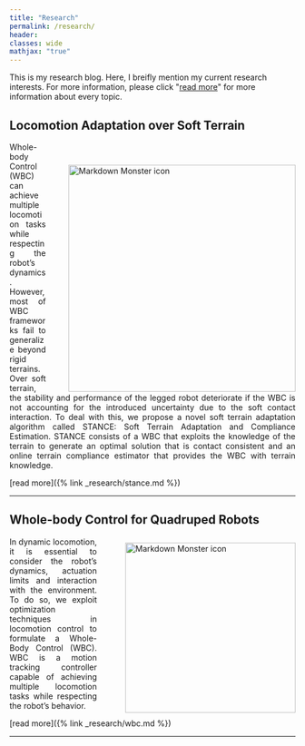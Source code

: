 ```yaml
---
title: "Research"
permalink: /research/
header:
classes: wide
mathjax: "true"
---
```

This is my research blog. Here, I breifly mention my current research interests. 
For more information, please click "[read more]()" for more information about every topic.

## Locomotion Adaptation over Soft Terrain

<img src="https://drive.google.com/uc?export=view&id=1-7f3gSp9QAZz29e6_FyG6AZiK2j45AUX"
     alt="Markdown Monster icon"
     style="float: right; width: 400px; margin-left: 40px;
     margin-top: 40px;" />
<p style='text-align: justify;'>
Whole-body Control (WBC) can achieve multiple locomotion tasks while respecting the robot’s dynamics. However, most of WBC frameworks fail to generalize beyond rigid terrains. Over soft terrain, the stability and performance of the legged robot deteriorate if the WBC is not accounting for the introduced uncertainty due to the soft contact interaction.  To deal with this, we propose a novel soft terrain adaptation algorithm called STANCE: Soft Terrain Adaptation and Compliance Estimation. STANCE consists of a WBC that exploits the knowledge of the terrain to generate an optimal solution that is contact consistent and an online terrain compliance estimator that provides the WBC with terrain knowledge. 
</p>

[read more]({% link _research/stance.md %})

---
## Whole-body Control for Quadruped Robots

<img src="https://drive.google.com/uc?export=view&id=18ZZsFxJ7FwmcdtZoqrNScVPozXZoc6I2"
     alt="Markdown Monster icon"
     style="float: right; width: 300px; margin-left: 50px;
     margin-top: 10px;" />
<p style='text-align: justify;'>
In dynamic locomotion, it is essential to consider the robot’s dynamics, actuation limits and interaction with the environment. To do so, we exploit optimization techniques in locomotion control to formulate a Whole-Body Control (WBC). WBC is a motion tracking controller capable of achieving multiple locomotion tasks while respecting the robot’s behavior. 
</p>

[read more]({% link _research/wbc.md %})

---
<!--
https://drive.google.com/uc?export=view&id=
-->
